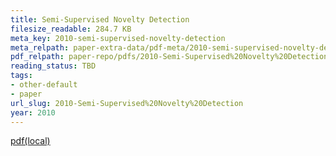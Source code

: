 ```yaml
---
title: Semi-Supervised Novelty Detection
filesize_readable: 284.7 KB
meta_key: 2010-semi-supervised-novelty-detection
meta_relpath: paper-extra-data/pdf-meta/2010-semi-supervised-novelty-detection.yaml
pdf_relpath: paper-repo/pdfs/2010-Semi-Supervised%20Novelty%20Detection.pdf
reading_status: TBD
tags:
- other-default
- paper
url_slug: 2010-Semi-Supervised%20Novelty%20Detection
year: 2010
---
```


[pdf(local)](../../paper-repo/pdfs/2010-Semi-Supervised%20Novelty%20Detection.pdf)
